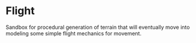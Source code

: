 # Flight
Sandbox for procedural generation of terrain that will eventually move into modeling some simple flight mechanics for movement.
